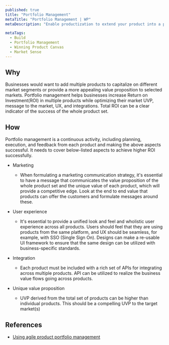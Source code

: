 ```yaml
--- 
published: true
title: "Portfolio Management"
metaTitle: "Portfolio Management | WP"
metaDescription: "Enable productization to extend your product into a portfolio. Define unified user experience, each product's Unique Value Proposition(UVP), integration between products, and formulation of a clear message to market."

metaTags: 
  - Build 
  - Portfolio Management 
  - Winning Product Canvas
  - Market Sense
--- 
```


## Why

Businesses would want to add multiple products to capitalize on different market segments or provide a more appealing value proposition to selected markets. Portfolio management helps businesses increase Return on Investment(ROI) in multiple products while optimizing their market UVP, message to the market, UX, and integrations. Total ROI can be a clear indicator of the success of the whole product set.

## How

Portfolio management is a continuous activity, including planning, execution, and feedback from each product and making the above aspects successful. It needs to cover below-listed aspects to achieve higher ROI successfully. 

- Marketing 

  - When formulating a marketing communication strategy, it's essential to have a message that communicates the value proposition of the whole product set and the unique value of each product, which will provide a competitive edge. Look at the end to end value that products can offer the customers and formulate messages around these. 

- User experience 

  - It's essential to provide a unified look and feel and wholistic user experience across all products. Users should feel that they are using products from the same platform, and UX should be seamless, for example, with SSO (Single Sign On). Designs can make a re-usable UI framework to ensure that the same design can be utilized with business-specific standards.  

- Integration 

  - Each product must be included with a rich set of APIs for integrating across multiple products. API can be utilized to realize the business value flows going across products.  

- Unique value proposition 

  - UVP derived from the total set of products can be higher than individual products. This should be a compelling UVP to the target market(s)

  
## References 
- [Using agile product portfolio management](https://disruptorleague.com/2016/10/27/using-agile-product-portfolio-management/)

